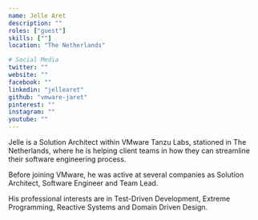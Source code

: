 ```yaml
---
name: Jelle Aret
description: ""
roles: ["guest"]
skills: [""]
location: "The Netherlands"

# Social Media
twitter: ""
website: ""
facebook: ""
linkedin: "jellearet"
github: "vmware-jaret"
pinterest: ""
instagram: ""
youtube: ""
---
```


Jelle is a Solution Architect within VMware Tanzu Labs, stationed in The Netherlands, where he is helping
client teams in how they can streamline their software engineering process.

Before joining VMware, he was active at several companies as Solution Architect, Software Engineer and Team Lead.

His professional interests are in Test-Driven Development, Extreme Programming, Reactive Systems and Domain Driven Design.

<!--more-->